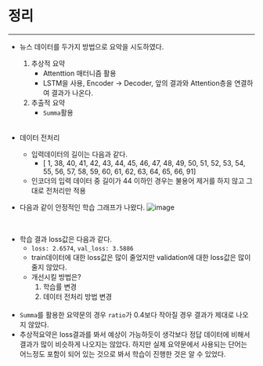 # 정리
---
- 뉴스 데이터를 두가지 방법으로 요악을 시도하였다.
    1. 추상적 요약
        - Attenttion 매터니즘 활용
        - LSTM을 사용, Encoder -> Decoder, 앞의 결과와 Attention층을 연결하여 결과가 나온다.
    2. 추출적 요약
        - ```Summa```활용  
        <br>  
    
- 데이터 전처리
    - 입력데이터의 길이는 다음과 같다.
        - [ 1, 38, 40, 41, 42, 43, 44, 45, 46, 47, 48, 49, 50, 51, 52, 53, 54, 55, 56, 57, 58, 59, 60, 61, 62, 63, 64, 65, 66, 91]
    - 인코더의 입력 데이터 중 길이가 44 이하인 경우는 불용어 제거를 하지 않고 그대로 전처리만 적용 
        <br>  
    
- 다음과 같이 안정적인 학습 그래프가 나왔다.
    ![image](https://user-images.githubusercontent.com/48716219/96459690-5a3ae600-125d-11eb-919c-bc3c59ef89c6.png) 

<br>  

- 학습 결과 loss값은 다음과 같다.
    - ```loss: 2.6574```, ```val_loss: 3.5886```
    - train데이터에 대한 loss값은 많이 줄었지만 validation에 대한 loss값은 많이 줄지 않았다.
    - 개선시킬 방법은?
        1. 학습률 변경
        2. 데이터 전처리 방법 변경  
        <br>  
- ```Summa```를 활용한 요약문의 경우 ```ratio```가 0.4보다 작아질 경우 결과가 제대로 나오지 않았다.
- 추상적요약은 loss결과를 봐서 예상이 가능하듯이 생각보다 정답 데이터에 비해서 결과가 많이 비슷하게 나오지는 않았다. 하지만 실제 요약문에서 사용되는 단어는 어느정도 포함이 되어 있는 것으로 봐서 학습이 진행한 것은 알 수 있었다.